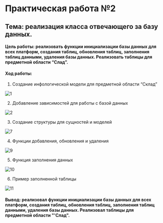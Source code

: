 # Практическая работа №2
## Тема: реализация класса отвечающего за базу данных.

#### Цель работы: реализовать функции инициализации базы данных для всех платформ, создания таблиц, обновления таблиц, заполнения таблиц данными, удаления базы данных. Реализовать таблицы для предметной области “Слад”.

#### Ход работы:

1. Создание инфологической модели для предметной области “Склад”

![1](https://i.postimg.cc/FFwqpqzm/2022-11-24-234124010.png "")

2.	Добавление зависимостей для работы с базой данных

![2](https://i.postimg.cc/qvwjPZJN/2022-11-24-234207638.png "")

3.  Создание структуры для сущностей и моделей

![7](https://i.postimg.cc/y88FZ6KN/2022-11-24-234403878.png "")

4.  Функции добавления, обновления и удаления

![9](https://i.postimg.cc/Y0ytDxvZ/2022-11-24-234651777.png "")

5.   Функция заполнения данных

![10](https://i.postimg.cc/Gmv1vRxZ/2022-11-24-234725044.png "")

6.  Пример заполненной таблицы

![11](https://i.postimg.cc/zBjw9yST/2022-11-24-233431826.png "")

#### Вывод: реализовал функции инициализации базы данных для всех платформ, создания таблиц, обновления таблиц, заполнения таблиц данными, удаления базы данных. Реализовал таблицы для предметной области "'Слад".
